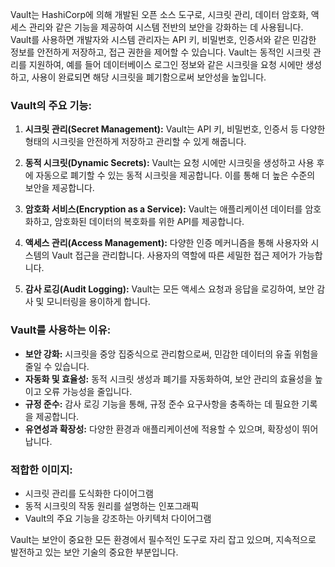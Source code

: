 Vault는 HashiCorp에 의해 개발된 오픈 소스 도구로, 시크릿 관리, 데이터 암호화, 액세스 관리와 같은 기능을 제공하여 시스템 전반의 보안을 강화하는 데 사용됩니다. Vault를 사용하면 개발자와 시스템 관리자는 API 키, 비밀번호, 인증서와 같은 민감한 정보를 안전하게 저장하고, 접근 권한을 제어할 수 있습니다. Vault는 동적인 시크릿 관리를 지원하여, 예를 들어 데이터베이스 로그인 정보와 같은 시크릿을 요청 시에만 생성하고, 사용이 완료되면 해당 시크릿을 폐기함으로써 보안성을 높입니다.

### Vault의 주요 기능:

1. **시크릿 관리(Secret Management):** Vault는 API 키, 비밀번호, 인증서 등 다양한 형태의 시크릿을 안전하게 저장하고 관리할 수 있게 해줍니다.

2. **동적 시크릿(Dynamic Secrets):** Vault는 요청 시에만 시크릿을 생성하고 사용 후에 자동으로 폐기할 수 있는 동적 시크릿을 제공합니다. 이를 통해 더 높은 수준의 보안을 제공합니다.

3. **암호화 서비스(Encryption as a Service):** Vault는 애플리케이션 데이터를 암호화하고, 암호화된 데이터의 복호화를 위한 API를 제공합니다.

4. **액세스 관리(Access Management):** 다양한 인증 메커니즘을 통해 사용자와 시스템의 Vault 접근을 관리합니다. 사용자의 역할에 따른 세밀한 접근 제어가 가능합니다.

5. **감사 로깅(Audit Logging):** Vault는 모든 액세스 요청과 응답을 로깅하여, 보안 감사 및 모니터링을 용이하게 합니다.

### Vault를 사용하는 이유:

- **보안 강화:** 시크릿을 중앙 집중식으로 관리함으로써, 민감한 데이터의 유출 위험을 줄일 수 있습니다.
- **자동화 및 효율성:** 동적 시크릿 생성과 폐기를 자동화하여, 보안 관리의 효율성을 높이고 오류 가능성을 줄입니다.
- **규정 준수:** 감사 로깅 기능을 통해, 규정 준수 요구사항을 충족하는 데 필요한 기록을 제공합니다.
- **유연성과 확장성:** 다양한 환경과 애플리케이션에 적용할 수 있으며, 확장성이 뛰어납니다.

### 적합한 이미지:

- 시크릿 관리를 도식화한 다이어그램
- 동적 시크릿의 작동 원리를 설명하는 인포그래픽
- Vault의 주요 기능을 강조하는 아키텍처 다이어그램

Vault는 보안이 중요한 모든 환경에서 필수적인 도구로 자리 잡고 있으며, 지속적으로 발전하고 있는 보안 기술의 중요한 부분입니다.
